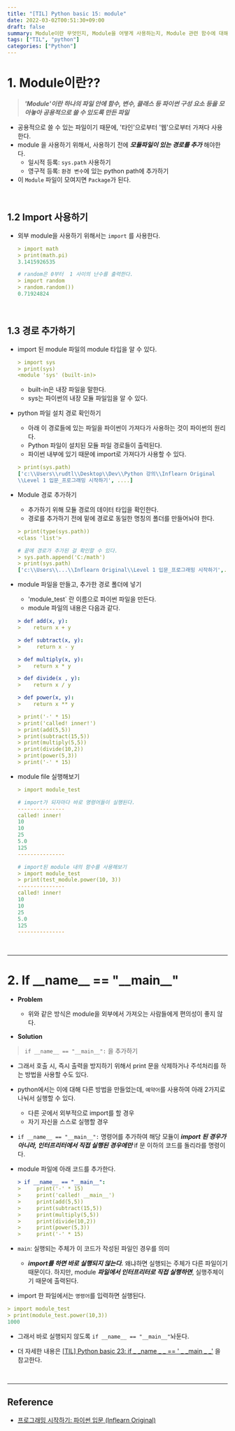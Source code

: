 ```yaml
---
title: "[TIL] Python basic 15: module"
date: 2022-03-02T00:51:30+09:00
draft: false
summary: Module이란 무엇인지, Module을 어떻게 사용하는지, Module 관련 함수에 대해 알아본다.
tags: ["TIL", "python"]
categories: ["Python"]
---
```


# 1. Module이란??

> **_'Module'이란 하나의 파일 안에 함수, 변수, 클래스 등 파이썬 구성 요소 등을 모아놓아 공용적으로 쓸 수 있도록 만든 파일_**

- 공용적으로 쓸 수 있는 파일이기 때문에, '타인'으로부터 '웹'으로부터 가져다 사용한다.
- module 을 사용하기 위해서, 사용하기 전에 **_모듈파일이 있는 경로를 추가_** 해야한다.
  - 일시적 등록: `sys.path` 사용하기
  - 영구적 등록: `환경 변수`에 있는 python path에 추가하기
- 이 `Module` 파일이 모여지면 `Package`가 된다.

<br>

## 1.2 Import 사용하기

- 외부 module을 사용하기 위해서는 `import` 를 사용한다.

  ```yml
  > import math
  > print(math.pi)
  3.1415926535

  # random은 0부터  1 사이의 난수를 출력한다.
  > import random
  > random.random())
  0.71924824
  ```

<br>

## 1.3 경로 추가하기

- import 된 module 파일의 module 타입을 알 수 있다.

  ```yml
  > import sys
  > print(sys)
  <module 'sys' (built-in)>
  ```

  - built-in은 내장 파일을 말한다.
  - sys는 파이썬의 내장 모듈 파일임을 알 수 있다.

- python 파일 설치 경로 확인하기

  - 아래 이 경로들에 있는 파일을 파이썬이 가져다가 사용하는 것이 파이썬의 원리다.
  - Python 파일이 설치된 모듈 파일 경로들이 출력된다.
  - 파이썬 내부에 있기 때문에 import로 가져다가 사용할 수 있다.

  ```yml
  > print(sys.path)
  ['c:\\Users\\rudtl\\Desktop\\Dev\\Python 강의\\Inflearn Original
  \\Level 1 입문_프로그래밍 시작하기', ....]
  ```

- Module 경로 추가하기

  - 추가하기 위해 모듈 경로의 데이터 타입을 확인한다.
  - 경로를 추가하기 전에 밑에 경로로 동일한 명칭의 폴더를 만들어놔야 한다.

  ```yml
  > print(type(sys.path))
  <class 'list'>

  # 끝에 경로가 추가된 걸 확인할 수 있다.
  > sys.path.append('C:/math')
  > print(sys.path)
  ['c:\\Users\\...\\Inflearn Original\\Level 1 입문_프로그래밍 시작하기',..., 'C:/math']
  ```

- module 파일을 만들고, 추가한 경로 폴더에 넣기

  - 'module_test` 란 이름으로 파이썬 파일을 만든다.
  - module 파일의 내용은 다음과 같다.

  ```yml
  > def add(x, y):
  >    return x + y

  > def subtract(x, y):
  >     return x - y

  > def multiply(x, y):
  >    return x * y

  > def divide(x , y):
  >    return x / y

  > def power(x, y):
  >    return x ** y

  > print('-' * 15)
  > print('called! inner!')
  > print(add(5,5))
  > print(subtract(15,5))
  > print(multiply(5,5))
  > print(divide(10,2))
  > print(power(5,3))
  > print('-' * 15)
  ```

- module file 실행해보기

  ```yml
  > import module_test

  # import가 되자마다 바로 명령어들이 실행된다.
  ---------------
  called! inner!
  10
  10
  25
  5.0
  125
  ---------------

  # import된 module 내의 함수를 사용해보기
  > import module_test
  > print(test_module.power(10, 3))
  ---------------
  called! inner!
  10
  10
  25
  5.0
  125
  ---------------
  ```

<br>

---

# 2. If \_\_name\_\_ \== "\_\_main\_\_\"

- **Problem**

  - 위와 같은 방식은 module을 외부에서 가져오는 사람들에게 편의성이 좋지 않다.

- **Solution**

> `if __name__ == "__main__":` 을 추가하기

- 그래서 호출 시, 즉시 출력을 방지하기 위해서 print 문을 삭제하거나 주석처리를 하는 방법을 사용할 수도 있다.
- python에서는 이에 대해 다른 방법을 만들었는데, `예약어`를 사용하여 아래 2가지로 나눠서 실행할 수 있다.

  - 다른 곳에서 외부적으로 import를 할 경우
  - 자기 자신을 스스로 실행할 경우

- `if __name__ == "__main__":` 명령어를 추가하여 해당 모듈이 **_import 된 경우가 아니라, 인터프리터에서 직접 실행된 경우에만_** if 문 이하의 코드를 돌리라를 명령이다.

- module 파일에 아래 코드를 추가한다.

  ```yml
  > if __name__ == "__main__":
  >     print('-' * 15)
  >     print('called! __main__')
  >     print(add(5,5))
  >     print(subtract(15,5))
  >     print(multiply(5,5))
  >     print(divide(10,2))
  >     print(power(5,3))
  >     print('-' * 15)
  ```

- `main`: 실행되는 주체가 이 코드가 작성된 파일인 경우를 의미
  - **_import를 하면 바로 실행되지 않는다._** 왜냐하면 실행되는 주체가 다른 파일이기 때문이다. 하지만, module **_파일에서 인터프리터로 직접 실행하면_**, 실행주체이기 때문에 출력된다.
- import 한 파일에서는 `명령어`를 입력하면 실행된다.

```yml
> import module_test
> print(module_test.power(10,3))
1000
```

- 그래서 바로 실행되지 않도록 `if __name__ == "__main__"`놔둔다.

- 더 자세한 내용은 [[TIL] Python basic 23: if \_ \_name \_ \_ == ' \_ \_main \_ \_'](https://jeha00.github.io/post/python_basic/python_basic_23_ifnamemain/) 을 참고한다.

<br>

---

## Reference

- [프로그래밍 시작하기: 파이썬 입문 (Inflearn Original)](https://www.inflearn.com/course/%ED%94%84%EB%A1%9C%EA%B7%B8%EB%9E%98%EB%B0%8D-%ED%8C%8C%EC%9D%B4%EC%8D%AC-%EC%9E%85%EB%AC%B8-%EC%9D%B8%ED%94%84%EB%9F%B0-%EC%98%A4%EB%A6%AC%EC%A7%80%EB%84%90)
